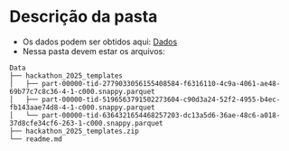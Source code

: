 # Descrição da pasta

- Os dados podem ser obtidos aqui: [Dados](https://drive.usercontent.google.com/download?id=163OuVDYOKBHgaKZsCvDLn4rdx3umP7Yb&export=download)
- Nessa pasta devem estar os arquivos:

```text
Data
├── hackathon_2025_templates
│   ├── part-00000-tid-2779033056155408584-f6316110-4c9a-4061-ae48-69b77c7c8c36-4-1-c000.snappy.parquet
│   ├── part-00000-tid-5196563791502273604-c90d3a24-52f2-4955-b4ec-fb143aae74d8-4-1-c000.snappy.parquet
│   └── part-00000-tid-6364321654468257203-dc13a5d6-36ae-48c6-a018-37d8cfe34cf6-263-1-c000.snappy.parquet
├── hackathon_2025_templates.zip
└── readme.md
```

